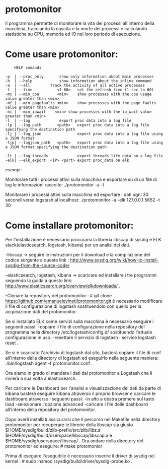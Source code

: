 protomonitor
============

Il programma permette di monitorare la vita dei processi all'interno della macchina, tracciando la nascita e la morte dei processi e calcolando statistiche su CPU, memoria ed IO nel loro periodo di esecuzione.

Come usare protomonitor:
========================

		HELP comandi 

	-p  | --proc_only		show only information about main processes
	-h  | --help			show information about the inline command
	-a  | --all			track the activity of all active processes
	-t  | --time           <1-60>	set the refresh time (1 sec to 60)
	-mc | --min_cpu	       <min>	show processes with the cpu usage value greater than <min>
	-mf | --min_pagefaults <min>	show processes with the page faults value greater than <min>
	-mi | --min_iowait    <min>	show processes with the io_wait value greater than <min>
	-l  | --log 			export proc data into a log file
	-lp | --log_path       <path>   export proc data into a log file specifying the destination path
	-lj | --log_json               	export proc data into a log file using a JSON format
	-ljp| --logjson_path   <path>	export proc data into a log file using a JSON format specifying the destination path

	-lt | --log_threads           	export threads life data on a log file
	-elk| --elk_export  <IP> <port>	export proc_data on elk


esempi:

Monitorare tutti i processi attivi sulla macchina e esportare su di un file di log le informazioni raccolte:
./protomonitor -a -l

Monitorare i processi attivi sulla macchina ed esportare i dati ogni 30 secondi verso logstash al localhost:
./protomonitor -a -elk 127.0.0.1 5652 -t 30

Come installare protomonitor:
=============================

Per l'installazione è necessario procurarsi la libreria libscap di sysdig e ELK stack(elasticsearch, logstash, kibana) per un analisi dei dati.

-libscap -> seguire le instruzioni per il download e la compilazione del codice sorgente a questo link : http://www.sysdig.org/wiki/how-to-install-sysdig-from-the-source-code/

-elasticsearch, logstash, kibana -> scaricare ed installare i tre programmi seguendo la guida a questo link: http://www.elasticsearch.org/overview/elkdownloads/ .

-Clonare la repository del protomonitor : # git clone https://github.com/emanuelevineti/protomonitor.git
è necessario modificare il file di configurazione di logstash sostituendolo con quello per la acquisizione dati del protomonitor.

Se si installato ELK come servizi sulla macchina è necessario eseguire i seguenti passi:
-copiare il file di configurazione nella repository del programma nella directory /etc/logstash/config.d/ sostituendo l'attuale configurazione in uso.
-resettare il servizio di logstash : service logstash reset .

Se si è scaricato l'archivio di logstash dal sito, basterà copiare il file di conf all'interno della directory di logstash ed eseguirlo nella seguente maniera: ./bin/logstash agent -f protomonitor.conf .

Ora siamo in grado di mandare i dati dal protomonitor a Logstash che li invierà a sua volta a elasticsearch.

Per caricare le Dashboard per l'analisi e visualizzazione dei dati da parte di kibana basterà eseguire kibana atraverso il proprio browser e caricare le dashboard atraverso i seguenti passi: 
-in alto a destra premere sul tasto load
-selezionare l'opzione advanced
-caricare i file delle dashboard all'interno della repository del protomonitor.

Dopo averli installati assicurarsi che il percorso nel Makefile nella directory protomonitor per recuperare le librerie della libscap sia giusto $HOME/sysdig/build/zlib-prefix/src/zlib/libz.a  $HOME/sysdig/build/userspace/libscap/libscap.a e $HOME/sysdig/userspace/libscap/ . 
Ora andare nella directory del protomonitor ed eseguire: # make protomonior

Prima di eseguire l'eseguibile è necessario inserire il driver di sysdig nel kernel : # sudo insmod /sysdig/build/driver/sysdig-probe.ko .





